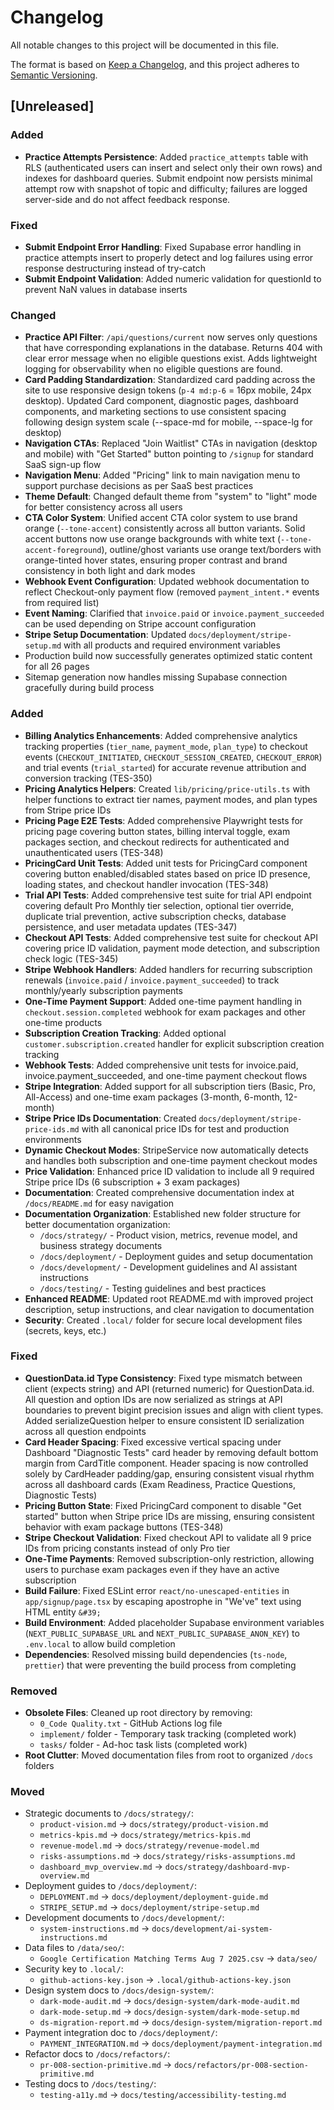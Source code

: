 # Changelog

All notable changes to this project will be documented in this file.

The format is based on [Keep a Changelog](https://keepachangelog.com/en/1.0.0/),
and this project adheres to [Semantic Versioning](https://semver.org/spec/v2.0.0.html).

## [Unreleased]

### Added
- **Practice Attempts Persistence**: Added `practice_attempts` table with RLS (authenticated users can insert and select only their own rows) and indexes for dashboard queries. Submit endpoint now persists minimal attempt row with snapshot of topic and difficulty; failures are logged server-side and do not affect feedback response.

### Fixed
- **Submit Endpoint Error Handling**: Fixed Supabase error handling in practice attempts insert to properly detect and log failures using error response destructuring instead of try-catch
- **Submit Endpoint Validation**: Added numeric validation for questionId to prevent NaN values in database inserts

### Changed
- **Practice API Filter**: `/api/questions/current` now serves only questions that have corresponding explanations in the database. Returns 404 with clear error message when no eligible questions exist. Adds lightweight logging for observability when no eligible questions are found.
- **Card Padding Standardization**: Standardized card padding across the site to use responsive design tokens (`p-4 md:p-6` = 16px mobile, 24px desktop). Updated Card component, diagnostic pages, dashboard components, and marketing sections to use consistent spacing following design system scale (--space-md for mobile, --space-lg for desktop)
- **Navigation CTAs**: Replaced "Join Waitlist" CTAs in navigation (desktop and mobile) with "Get Started" button pointing to `/signup` for standard SaaS sign-up flow
- **Navigation Menu**: Added "Pricing" link to main navigation menu to support purchase decisions as per SaaS best practices
- **Theme Default**: Changed default theme from "system" to "light" mode for better consistency across all users
- **CTA Color System**: Unified accent CTA color system to use brand orange (`--tone-accent`) consistently across all button variants. Solid accent buttons now use orange backgrounds with white text (`--tone-accent-foreground`), outline/ghost variants use orange text/borders with orange-tinted hover states, ensuring proper contrast and brand consistency in both light and dark modes
- **Webhook Event Configuration**: Updated webhook documentation to reflect Checkout-only payment flow (removed `payment_intent.*` events from required list)
- **Event Naming**: Clarified that `invoice.paid` or `invoice.payment_succeeded` can be used depending on Stripe account configuration
- **Stripe Setup Documentation**: Updated `docs/deployment/stripe-setup.md` with all products and required environment variables
- Production build now successfully generates optimized static content for all 26 pages
- Sitemap generation now handles missing Supabase connection gracefully during build process

### Added
- **Billing Analytics Enhancements**: Added comprehensive analytics tracking properties (`tier_name`, `payment_mode`, `plan_type`) to checkout events (`CHECKOUT_INITIATED`, `CHECKOUT_SESSION_CREATED`, `CHECKOUT_ERROR`) and trial events (`trial_started`) for accurate revenue attribution and conversion tracking (TES-350)
- **Pricing Analytics Helpers**: Created `lib/pricing/price-utils.ts` with helper functions to extract tier names, payment modes, and plan types from Stripe price IDs
- **Pricing Page E2E Tests**: Added comprehensive Playwright tests for pricing page covering button states, billing interval toggle, exam packages section, and checkout redirects for authenticated and unauthenticated users (TES-348)
- **PricingCard Unit Tests**: Added unit tests for PricingCard component covering button enabled/disabled states based on price ID presence, loading states, and checkout handler invocation (TES-348)
- **Trial API Tests**: Added comprehensive test suite for trial API endpoint covering default Pro Monthly tier selection, optional tier override, duplicate trial prevention, active subscription checks, database persistence, and user metadata updates (TES-347)
- **Checkout API Tests**: Added comprehensive test suite for checkout API covering price ID validation, payment mode detection, and subscription check logic (TES-345)
- **Stripe Webhook Handlers**: Added handlers for recurring subscription renewals (`invoice.paid` / `invoice.payment_succeeded`) to track monthly/yearly subscription payments
- **One-Time Payment Support**: Added one-time payment handling in `checkout.session.completed` webhook for exam packages and other one-time products
- **Subscription Creation Tracking**: Added optional `customer.subscription.created` handler for explicit subscription creation tracking
- **Webhook Tests**: Added comprehensive unit tests for invoice.paid, invoice.payment_succeeded, and one-time payment checkout flows
- **Stripe Integration**: Added support for all subscription tiers (Basic, Pro, All-Access) and one-time exam packages (3-month, 6-month, 12-month)
- **Stripe Price IDs Documentation**: Created `docs/deployment/stripe-price-ids.md` with all canonical price IDs for test and production environments
- **Dynamic Checkout Modes**: StripeService now automatically detects and handles both subscription and one-time payment checkout modes
- **Price Validation**: Enhanced price ID validation to include all 9 required Stripe price IDs (6 subscription + 3 exam packages)
- **Documentation**: Created comprehensive documentation index at `/docs/README.md` for easy navigation
- **Documentation Organization**: Established new folder structure for better documentation organization:
  - `/docs/strategy/` - Product vision, metrics, revenue model, and business strategy documents
  - `/docs/deployment/` - Deployment guides and setup documentation
  - `/docs/development/` - Development guidelines and AI assistant instructions
  - `/docs/testing/` - Testing guidelines and best practices
- **Enhanced README**: Updated root README.md with improved project description, setup instructions, and clear navigation to documentation
- **Security**: Created `.local/` folder for secure local development files (secrets, keys, etc.)

### Fixed
- **QuestionData.id Type Consistency**: Fixed type mismatch between client (expects string) and API (returned numeric) for QuestionData.id. All question and option IDs are now serialized as strings at API boundaries to prevent bigint precision issues and align with client types. Added serializeQuestion helper to ensure consistent ID serialization across all question endpoints
- **Card Header Spacing**: Fixed excessive vertical spacing under Dashboard "Diagnostic Tests" card header by removing default bottom margin from CardTitle component. Header spacing is now controlled solely by CardHeader padding/gap, ensuring consistent visual rhythm across all dashboard cards (Exam Readiness, Practice Questions, Diagnostic Tests)
- **Pricing Button State**: Fixed PricingCard component to disable "Get started" button when Stripe price IDs are missing, ensuring consistent behavior with exam package buttons (TES-348)
- **Stripe Checkout Validation**: Fixed checkout API to validate all 9 price IDs from pricing constants instead of only Pro tier
- **One-Time Payments**: Removed subscription-only restriction, allowing users to purchase exam packages even if they have an active subscription
- **Build Failure**: Fixed ESLint error `react/no-unescaped-entities` in `app/signup/page.tsx` by escaping apostrophe in "We've" text using HTML entity `&#39;`
- **Build Environment**: Added placeholder Supabase environment variables (`NEXT_PUBLIC_SUPABASE_URL` and `NEXT_PUBLIC_SUPABASE_ANON_KEY`) to `.env.local` to allow build completion
- **Dependencies**: Resolved missing build dependencies (`ts-node`, `prettier`) that were preventing the build process from completing

### Removed
- **Obsolete Files**: Cleaned up root directory by removing:
  - `0_Code Quality.txt` - GitHub Actions log file
  - `implement/` folder - Temporary task tracking (completed work)
  - `tasks/` folder - Ad-hoc task lists (completed work)
- **Root Clutter**: Moved documentation files from root to organized `/docs` folders

### Moved
- Strategic documents to `/docs/strategy/`:
  - `product-vision.md` → `docs/strategy/product-vision.md`
  - `metrics-kpis.md` → `docs/strategy/metrics-kpis.md`
  - `revenue-model.md` → `docs/strategy/revenue-model.md`
  - `risks-assumptions.md` → `docs/strategy/risks-assumptions.md`
  - `dashboard_mvp_overview.md` → `docs/strategy/dashboard-mvp-overview.md`
- Deployment guides to `/docs/deployment/`:
  - `DEPLOYMENT.md` → `docs/deployment/deployment-guide.md`
  - `STRIPE_SETUP.md` → `docs/deployment/stripe-setup.md`
- Development documents to `/docs/development/`:
  - `system-instructions.md` → `docs/development/ai-system-instructions.md`
- Data files to `/data/seo/`:
  - `Google Certification Matching Terms Aug 7 2025.csv` → `data/seo/`
- Security key to `.local/`:
  - `github-actions-key.json` → `.local/github-actions-key.json`
- Design system docs to `/docs/design-system/`:
  - `dark-mode-audit.md` → `docs/design-system/dark-mode-audit.md`
  - `dark-mode-setup.md` → `docs/design-system/dark-mode-setup.md`
  - `ds-migration-report.md` → `docs/design-system/migration-report.md`
- Payment integration doc to `/docs/deployment/`:
  - `PAYMENT_INTEGRATION.md` → `docs/deployment/payment-integration.md`
- Refactor docs to `/docs/refactors/`:
  - `pr-008-section-primitive.md` → `docs/refactors/pr-008-section-primitive.md`
- Testing docs to `/docs/testing/`:
  - `testing-a11y.md` → `docs/testing/accessibility-testing.md`